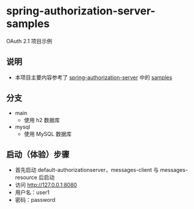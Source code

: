 # spring-authorization-server-samples

OAuth 2.1 项目示例

## 说明

- 本项目主要内容参考了 [spring-authorization-server](https://github.com/spring-projects/spring-authorization-server)
  中的 [samples](https://github.com/spring-projects/spring-authorization-server/tree/main/samples)

## 分支

- main
    - 使用 h2 数据库
- mysql
    - 使用 MySQL 数据库

## 启动（体验）步骤

- 首先启动 default-authorizationserver，messages-client 与 messages-resource 后启动
- 访问 http://127.0.0.1:8080
- 用户名：user1
- 密码：password

